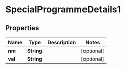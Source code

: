 

# SpecialProgrammeDetails1

## Properties

Name | Type | Description | Notes
------------ | ------------- | ------------- | -------------
**nm** | **String** |  |  [optional]
**val** | **String** |  |  [optional]



